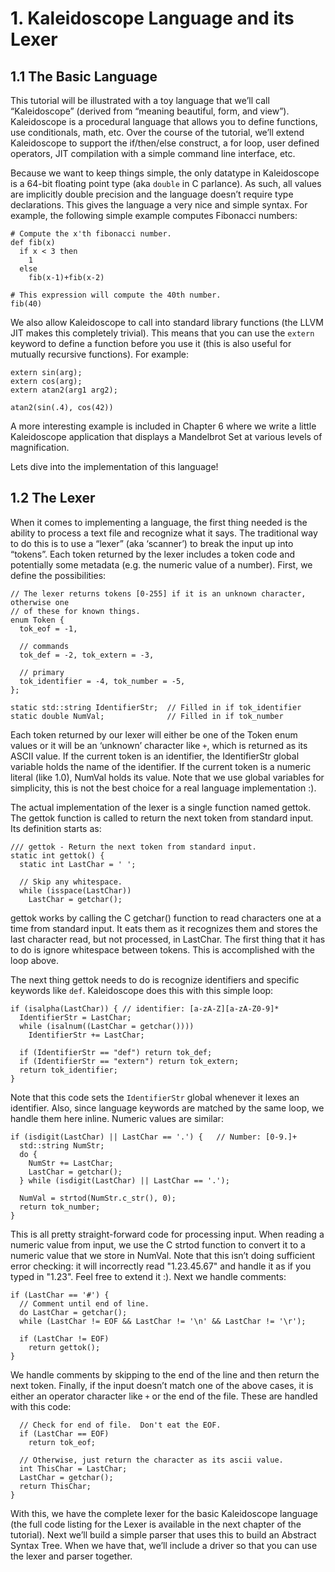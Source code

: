 # 1. Kaleidoscope Language and its Lexer

## 1.1 The Basic Language

This tutorial will be illustrated with a toy language that we’ll call “Kaleidoscope” (derived from “meaning beautiful, form, and view”). Kaleidoscope is a procedural language that allows you to define functions, use conditionals, math, etc. Over the course of the tutorial, we’ll extend Kaleidoscope to support the if/then/else construct, a for loop, user defined operators, JIT compilation with a simple command line interface, etc.

Because we want to keep things simple, the only datatype in Kaleidoscope is a 64-bit floating point type (aka `double` in C parlance). As such, all values are implicitly double precision and the language doesn’t require type declarations. This gives the language a very nice and simple syntax. For example, the following simple example computes Fibonacci numbers:

```
# Compute the x'th fibonacci number.
def fib(x)
  if x < 3 then
    1
  else
    fib(x-1)+fib(x-2)

# This expression will compute the 40th number.
fib(40)
```

We also allow Kaleidoscope to call into standard library functions (the LLVM JIT makes this completely trivial). This means that you can use the `extern` keyword to define a function before you use it (this is also useful for mutually recursive functions). For example:

```
extern sin(arg);
extern cos(arg);
extern atan2(arg1 arg2);

atan2(sin(.4), cos(42))
```

A more interesting example is included in Chapter 6 where we write a little Kaleidoscope application that displays a Mandelbrot Set at various levels of magnification.

Lets dive into the implementation of this language!

## 1.2 The Lexer
When it comes to implementing a language, the first thing needed is the ability to process a text file and recognize what it says. The traditional way to do this is to use a “lexer” (aka ‘scanner’) to break the input up into “tokens”. Each token returned by the lexer includes a token code and potentially some metadata (e.g. the numeric value of a number). First, we define the possibilities:

```
// The lexer returns tokens [0-255] if it is an unknown character, otherwise one
// of these for known things.
enum Token {
  tok_eof = -1,

  // commands
  tok_def = -2, tok_extern = -3,

  // primary
  tok_identifier = -4, tok_number = -5,
};

static std::string IdentifierStr;  // Filled in if tok_identifier
static double NumVal;              // Filled in if tok_number
```


Each token returned by our lexer will either be one of the Token enum values or it will be an ‘unknown’ character like `+`, which is returned as its ASCII value. If the current token is an identifier, the IdentifierStr global variable holds the name of the identifier. If the current token is a numeric literal (like 1.0), NumVal holds its value. Note that we use global variables for simplicity, this is not the best choice for a real language implementation :).

The actual implementation of the lexer is a single function named gettok. The gettok function is called to return the next token from standard input. Its definition starts as:

```
/// gettok - Return the next token from standard input.
static int gettok() {
  static int LastChar = ' ';

  // Skip any whitespace.
  while (isspace(LastChar))
    LastChar = getchar();
```

gettok works by calling the C getchar() function to read characters one at a time from standard input. It eats them as it recognizes them and stores the last character read, but not processed, in LastChar. The first thing that it has to do is ignore whitespace between tokens. This is accomplished with the loop above.

The next thing gettok needs to do is recognize identifiers and specific keywords like `def`. Kaleidoscope does this with this simple loop:

```
if (isalpha(LastChar)) { // identifier: [a-zA-Z][a-zA-Z0-9]*
  IdentifierStr = LastChar;
  while (isalnum((LastChar = getchar())))
    IdentifierStr += LastChar;

  if (IdentifierStr == "def") return tok_def;
  if (IdentifierStr == "extern") return tok_extern;
  return tok_identifier;
}
```

Note that this code sets the `IdentifierStr` global whenever it lexes an identifier. Also, since language keywords are matched by the same loop, we handle them here inline. Numeric values are similar:

```
if (isdigit(LastChar) || LastChar == '.') {   // Number: [0-9.]+
  std::string NumStr;
  do {
    NumStr += LastChar;
    LastChar = getchar();
  } while (isdigit(LastChar) || LastChar == '.');

  NumVal = strtod(NumStr.c_str(), 0);
  return tok_number;
}
```

This is all pretty straight-forward code for processing input. When reading a numeric value from input, we use the C strtod function to convert it to a numeric value that we store in NumVal. Note that this isn’t doing sufficient error checking: it will incorrectly read "1.23.45.67" and handle it as if you typed in "1.23". Feel free to extend it :). Next we handle comments:

```
if (LastChar == '#') {
  // Comment until end of line.
  do LastChar = getchar();
  while (LastChar != EOF && LastChar != '\n' && LastChar != '\r');

  if (LastChar != EOF)
    return gettok();
}
```

We handle comments by skipping to the end of the line and then return the next token. Finally, if the input doesn’t match one of the above cases, it is either an operator character like `+` or the end of the file. These are handled with this code:

```
  // Check for end of file.  Don't eat the EOF.
  if (LastChar == EOF)
    return tok_eof;

  // Otherwise, just return the character as its ascii value.
  int ThisChar = LastChar;
  LastChar = getchar();
  return ThisChar;
}
```

With this, we have the complete lexer for the basic Kaleidoscope language (the full code listing for the Lexer is available in the next chapter of the tutorial). Next we’ll build a simple parser that uses this to build an Abstract Syntax Tree. When we have that, we’ll include a driver so that you can use the lexer and parser together.
